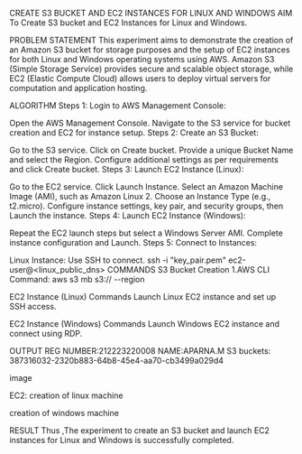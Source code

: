 CREATE S3 BUCKET AND EC2 INSTANCES FOR LINUX AND WINDOWS
AIM
To Create S3 bucket and EC2 Instances for Linux and Windows.

PROBLEM STATEMENT
This experiment aims to demonstrate the creation of an Amazon S3 bucket for storage purposes and the setup of EC2 instances for both Linux and Windows operating systems using AWS. Amazon S3 (Simple Storage Service) provides secure and scalable object storage, while EC2 (Elastic Compute Cloud) allows users to deploy virtual servers for computation and application hosting.

ALGORITHM
Steps 1:
Login to AWS Management Console:

Open the AWS Management Console.
Navigate to the S3 service for bucket creation and EC2 for instance setup.
Steps 2:
Create an S3 Bucket:

Go to the S3 service.
Click on Create bucket.
Provide a unique Bucket Name and select the Region.
Configure additional settings as per requirements and click Create bucket.
Steps 3:
Launch EC2 Instance (Linux):

Go to the EC2 service.
Click Launch Instance.
Select an Amazon Machine Image (AMI), such as Amazon Linux 2.
Choose an Instance Type (e.g., t2.micro).
Configure instance settings, key pair, and security groups, then Launch the instance.
Steps 4:
Launch EC2 Instance (Windows):

Repeat the EC2 launch steps but select a Windows Server AMI.
Complete instance configuration and Launch.
Steps 5:
Connect to Instances:

Linux Instance: Use SSH to connect.
ssh -i "key_pair.pem" ec2-user@<linux_public_dns>
COMMANDS
S3 Bucket Creation
1.AWS CLI Command:
aws s3 mb s3:// --region

EC2 Instance (Linux) Commands
Launch Linux EC2 instance and set up SSH access.

EC2 Instance (Windows) Commands
Launch Windows EC2 instance and connect using RDP.

OUTPUT
REG NUMBER:212223220008
NAME:APARNA.M
S3 buckets:
387316032-2320b883-64b8-45e4-aa70-cb3499a029d4

image

EC2:
creation of linux machine

creation of windows machine

RESULT
Thus ,The experiment to create an S3 bucket and launch EC2 instances for Linux and Windows is successfully completed.

